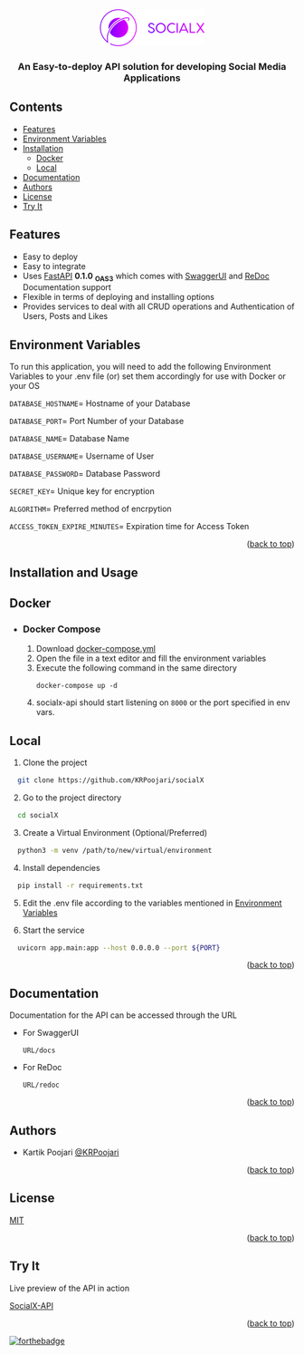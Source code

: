<div align="center" id = "top">
  <img src="logo.png"  alt="socialx logo"/>
  <h3>An Easy-to-deploy API solution for developing Social Media Applications</h3> 
</div>


## Contents
- [Features](#Features)
- [Environment Variables](#Environment-Variables)
- [Installation](#Installation-and-Usage)
  - [Docker](#Docker)
  - [Local](#Local)
- [Documentation](#Documentation)
- [Authors](#Authors)
- [License](#License)
- [Try It](#Try-It)

## Features

- Easy to deploy
- Easy to integrate
- Uses [FastAPI](https://fastapi.tiangolo.com/) <b>0.1.0</b> <sub><b>OAS3</b></sub> which comes with [SwaggerUI](https://swagger.io/tools/swagger-ui/) and [ReDoc](https://github.com/Redocly/redoc) Documentation support
- Flexible in terms of deploying and installing options
- Provides services to deal with all CRUD operations and Authentication of Users, Posts and Likes


## Environment Variables

To run this application, you will need to add the following Environment Variables to your .env file (or) set them accordingly for use with Docker or your OS

  `DATABASE_HOSTNAME`= Hostname of your Database

  `DATABASE_PORT`= Port Number of your Database
  
  `DATABASE_NAME`= Database Name
  
  `DATABASE_USERNAME`= Username of User
  
  `DATABASE_PASSWORD`= Database Password
  
  `SECRET_KEY`= Unique key for encryption
  
  `ALGORITHM`= Preferred method of encrpytion
  
  `ACCESS_TOKEN_EXPIRE_MINUTES`= Expiration time for Access Token

<p align="right">(<a href="#top">back to top</a>)</p>


## Installation and Usage

## Docker
 
- ### Docker Compose

    1) Download [docker-compose.yml](https://github.com/KRPoojari/socialX/blob/main/docker-compose.yml)
    2) Open the file in a text editor and fill the environment variables
    3) Execute the following command in the same directory
        ```
        docker-compose up -d
        ```
    4) socialx-api should start listening on `8000` or the port specified in env vars.



## Local

1) Clone the project

```bash
  git clone https://github.com/KRPoojari/socialX
```

2) Go to the project directory

```bash
  cd socialX
```
3) Create a Virtual Environment (Optional/Preferred)

```bash
  python3 -m venv /path/to/new/virtual/environment
```
4) Install dependencies

```bash
  pip install -r requirements.txt
```

5) Edit the .env file according to the variables mentioned in [Environment Variables](#Environment-Variables)

6) Start the service
```bash 
  uvicorn app.main:app --host 0.0.0.0 --port ${PORT}
```

<p align="right">(<a href="#top">back to top</a>)</p>


## Documentation

Documentation for the API can be accessed through the URL 

- For SwaggerUI
    ```
    URL/docs 
    ```

- For ReDoc
    ```
    URL/redoc 
    ```

<p align="right">(<a href="#top">back to top</a>)</p>


## Authors

- Kartik Poojari [@KRPoojari](https://www.github.com/krpoojari)

<p align="right">(<a href="#top">back to top</a>)</p>


## License

[MIT](https://choosealicense.com/licenses/mit/)

<p align="right">(<a href="#top">back to top</a>)</p>


## Try It

Live preview of the API in action

  [SocialX-API](https://socialx-api.herokuapp.com/docs) 

<p align="right">(<a href="#top">back to top</a>)</p>


[![forthebadge](https://forthebadge.com/images/badges/made-with-python.svg)](https://forthebadge.com)

